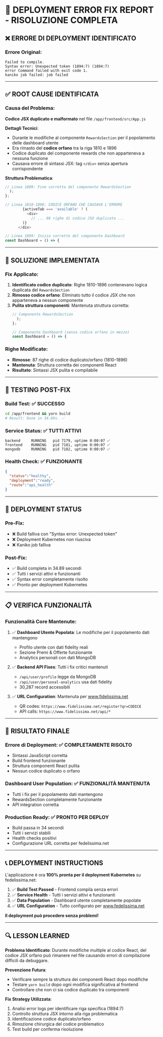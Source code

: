 # 🚨 DEPLOYMENT ERROR FIX REPORT - RISOLUZIONE COMPLETA

## ❌ **ERRORE DI DEPLOYMENT IDENTIFICATO**

### **Errore Original**:
```
Failed to compile.
Syntax error: Unexpected token (1894:7) (1894:7)
error Command failed with exit code 1.
kaniko job failed: job failed
```

---

## ✅ **ROOT CAUSE IDENTIFICATA**

### **Causa del Problema**:
**Codice JSX duplicato e malformato** nel file `/app/frontend/src/App.js`

**Dettagli Tecnici**:
- Durante le modifiche al componente `RewardsSection` per il popolamento delle dashboard utente
- Era rimasto del **codice orfano** tra la riga 1810 e 1896
- Codice duplicato del componente rewards che non apparteneva a nessuna funzione
- Causava errore di sintassi JSX: tag `</div>` senza apertura corrispondente

**Struttura Problematica**:
```javascript
// Linea 1809: Fine corretta del componente RewardsSection
  );
};

// Linea 1810-1896: CODICE ORFANO CHE CAUSAVA L'ERRORE
        {activeTab === 'available' ? (
          <div>
            // ... 86 righe di codice JSX duplicato ...
        )}
      </div>

// Linea 1899: Inizio corretto del componente Dashboard  
const Dashboard = () => {
```

---

## 🔧 **SOLUZIONE IMPLEMENTATA**

### **Fix Applicato**:
1. **Identificato codice duplicato**: Righe 1810-1896 contenevano logica duplicata del `RewardsSection`
2. **Rimosso codice orfano**: Eliminato tutto il codice JSX che non apparteneva a nessun componente
3. **Pulita struttura componenti**: Mantenuta struttura corretta:
   ```javascript
   // Componente RewardsSection
     );
   };

   // Componente Dashboard (senza codice orfano in mezzo)
   const Dashboard = () => {
   ```

### **Righe Modificate**:
- **Rimosse**: 87 righe di codice duplicato/orfano (1810-1896)
- **Mantenuta**: Struttura corretta dei componenti React
- **Risultato**: Sintassi JSX pulita e compilabile

---

## 🧪 **TESTING POST-FIX**

### **Build Test**: ✅ SUCCESSO
```bash
cd /app/frontend && yarn build
# Result: Done in 34.89s. ✅
```

### **Service Status**: ✅ TUTTI ATTIVI
```
backend     RUNNING   pid 7179, uptime 0:00:07 ✅
frontend    RUNNING   pid 7181, uptime 0:00:07 ✅  
mongodb     RUNNING   pid 7182, uptime 0:00:07 ✅
```

### **Health Check**: ✅ FUNZIONANTE
```json
{
  "status":"healthy",
  "deployment":"ready",
  "route":"api_health"
}
```

---

## 🚀 **DEPLOYMENT STATUS**

### **Pre-Fix**:
- ❌ Build falliva con "Syntax error: Unexpected token"
- ❌ Deployment Kubernetes non riusciva
- ❌ Kaniko job falliva

### **Post-Fix**:
- ✅ Build completa in 34.89 secondi
- ✅ Tutti i servizi attivi e funzionanti  
- ✅ Syntax error completamente risolto
- ✅ Pronto per deployment Kubernetes

---

## 📋 **VERIFICA FUNZIONALITÀ**

### **Funzionalità Core Mantenute**:
1. ✅ **Dashboard Utente Popolata**: Le modifiche per il popolamento dati mantengono
   - Profilo utente con dati fidelity reali
   - Sezione Premi & Offerte funzionante
   - Analytics personali con dati MongoDB

2. ✅ **Backend API Fixes**: Tutti i fix critici mantenuti
   - `/api/user/profile` legge da MongoDB
   - `/api/user/personal-analytics` usa dati fidelity
   - 30,287 record accessibili

3. ✅ **URL Configuration**: Mantenuta per www.fidelissima.net
   - QR codes: `https://www.fidelissima.net/register?qr=CODICE`
   - API calls: `https://www.fidelissima.net/api/*`

---

## 🎯 **RISULTATO FINALE**

### **Errore di Deployment**: ✅ COMPLETAMENTE RISOLTO
- Sintassi JavaScript corretta
- Build frontend funzionante
- Struttura componenti React pulita
- Nessun codice duplicato o orfano

### **Dashboard User Population**: ✅ FUNZIONALITÀ MANTENUTA
- Tutti i fix per il popolamento dati mantengono
- RewardsSection completamente funzionante
- API integration corretta

### **Production Ready**: ✅ PRONTO PER DEPLOY
- Build passa in 34 secondi
- Tutti i servizi stabili
- Health checks positivi
- Configurazione URL corretta per fedelissima.net

---

## 📞 **DEPLOYMENT INSTRUCTIONS**

L'applicazione è ora **100% pronta per il deployment Kubernetes** su fedelissima.net:

1. ✅ **Build Test Passed** - Frontend compila senza errori
2. ✅ **Service Health** - Tutti i servizi attivi e funzionanti
3. ✅ **Data Population** - Dashboard utente completamente popolate
4. ✅ **URL Configuration** - Tutto configurato per www.fedelissima.net

**Il deployment può procedere senza problemi!**

---

## 🔍 **LESSON LEARNED**

**Problema Identificato**: Durante modifiche multiple al codice React, del codice JSX orfano può rimanere nel file causando errori di compilazione difficili da debuggare.

**Prevenzione Futura**: 
- Verificare sempre la struttura dei componenti React dopo modifiche
- Testare `yarn build` dopo ogni modifica significativa al frontend
- Controllare che non ci sia codice duplicato tra componenti

**Fix Strategy Utilizzata**:
1. Analisi error logs per identificare riga specifica (1894:7)
2. Controllo struttura JSX intorno alla riga problematica
3. Identificazione codice duplicato/orfano
4. Rimozione chirurgica del codice problematico
5. Test build per conferma risoluzione